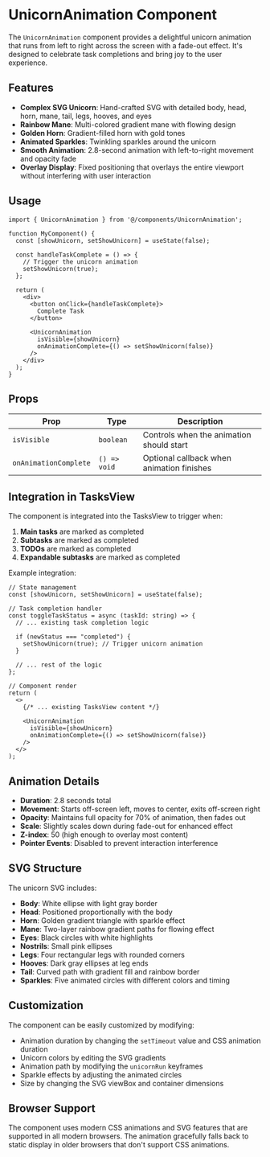 # UnicornAnimation Component

The `UnicornAnimation` component provides a delightful unicorn animation that runs from left to right across the screen with a fade-out effect. It's designed to celebrate task completions and bring joy to the user experience.

## Features

- **Complex SVG Unicorn**: Hand-crafted SVG with detailed body, head, horn, mane, tail, legs, hooves, and eyes
- **Rainbow Mane**: Multi-colored gradient mane with flowing design
- **Golden Horn**: Gradient-filled horn with gold tones
- **Animated Sparkles**: Twinkling sparkles around the unicorn
- **Smooth Animation**: 2.8-second animation with left-to-right movement and opacity fade
- **Overlay Display**: Fixed positioning that overlays the entire viewport without interfering with user interaction

## Usage

```tsx
import { UnicornAnimation } from '@/components/UnicornAnimation';

function MyComponent() {
  const [showUnicorn, setShowUnicorn] = useState(false);

  const handleTaskComplete = () => {
    // Trigger the unicorn animation
    setShowUnicorn(true);
  };

  return (
    <div>
      <button onClick={handleTaskComplete}>
        Complete Task
      </button>
      
      <UnicornAnimation 
        isVisible={showUnicorn} 
        onAnimationComplete={() => setShowUnicorn(false)} 
      />
    </div>
  );
}
```

## Props

| Prop | Type | Description |
|------|------|-------------|
| `isVisible` | `boolean` | Controls when the animation should start |
| `onAnimationComplete` | `() => void` | Optional callback when animation finishes |

## Integration in TasksView

The component is integrated into the TasksView to trigger when:

1. **Main tasks** are marked as completed
2. **Subtasks** are marked as completed  
3. **TODOs** are marked as completed
4. **Expandable subtasks** are marked as completed

Example integration:

```tsx
// State management
const [showUnicorn, setShowUnicorn] = useState(false);

// Task completion handler
const toggleTaskStatus = async (taskId: string) => {
  // ... existing task completion logic
  
  if (newStatus === "completed") {
    setShowUnicorn(true); // Trigger unicorn animation
  }
  
  // ... rest of the logic
};

// Component render
return (
  <>
    {/* ... existing TasksView content */}
    
    <UnicornAnimation 
      isVisible={showUnicorn} 
      onAnimationComplete={() => setShowUnicorn(false)} 
    />
  </>
);
```

## Animation Details

- **Duration**: 2.8 seconds total
- **Movement**: Starts off-screen left, moves to center, exits off-screen right
- **Opacity**: Maintains full opacity for 70% of animation, then fades out
- **Scale**: Slightly scales down during fade-out for enhanced effect
- **Z-index**: 50 (high enough to overlay most content)
- **Pointer Events**: Disabled to prevent interaction interference

## SVG Structure

The unicorn SVG includes:

- **Body**: White ellipse with light gray border
- **Head**: Positioned proportionally with the body
- **Horn**: Golden gradient triangle with sparkle effect
- **Mane**: Two-layer rainbow gradient paths for flowing effect
- **Eyes**: Black circles with white highlights
- **Nostrils**: Small pink ellipses
- **Legs**: Four rectangular legs with rounded corners
- **Hooves**: Dark gray ellipses at leg ends
- **Tail**: Curved path with gradient fill and rainbow border
- **Sparkles**: Five animated circles with different colors and timing

## Customization

The component can be easily customized by modifying:

- Animation duration by changing the `setTimeout` value and CSS animation duration
- Unicorn colors by editing the SVG gradients
- Animation path by modifying the `unicornRun` keyframes
- Sparkle effects by adjusting the animated circles
- Size by changing the SVG viewBox and container dimensions

## Browser Support

The component uses modern CSS animations and SVG features that are supported in all modern browsers. The animation gracefully falls back to static display in older browsers that don't support CSS animations.
